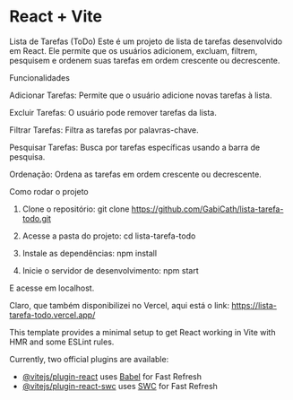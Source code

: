 # React + Vite

Lista de Tarefas (ToDo)
Este é um projeto de lista de tarefas desenvolvido em React. Ele permite que os usuários adicionem, excluam, filtrem, pesquisem e ordenem suas tarefas em ordem crescente ou decrescente.

Funcionalidades

Adicionar Tarefas: Permite que o usuário adicione novas tarefas à lista.

Excluir Tarefas: O usuário pode remover tarefas da lista.

Filtrar Tarefas: Filtra as tarefas por palavras-chave.

Pesquisar Tarefas: Busca por tarefas específicas usando a barra de pesquisa.

Ordenação: Ordena as tarefas em ordem crescente ou decrescente.


Como rodar o projeto

1. Clone o repositório:
git clone https://github.com/GabiCath/lista-tarefa-todo.git

2. Acesse a pasta do projeto:
cd lista-tarefa-todo

3. Instale as dependências:
npm install

4. Inicie o servidor de desenvolvimento:
npm start

E acesse em localhost.

Claro, que também disponibilizei no Vercel, aqui está o link: https://lista-tarefa-todo.vercel.app/









This template provides a minimal setup to get React working in Vite with HMR and some ESLint rules.

Currently, two official plugins are available:

- [@vitejs/plugin-react](https://github.com/vitejs/vite-plugin-react/blob/main/packages/plugin-react/README.md) uses [Babel](https://babeljs.io/) for Fast Refresh
- [@vitejs/plugin-react-swc](https://github.com/vitejs/vite-plugin-react-swc) uses [SWC](https://swc.rs/) for Fast Refresh
